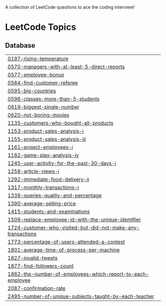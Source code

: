 A collection of LeetCode questions to ace the coding interview!
<!---LeetCode Topics Start-->
# LeetCode Topics
## Database
|  |
| ------- |
| [0197-rising-temperature](https://github.com/Omarioooo/SQL-50-Study-Plan/tree/master/0197-rising-temperature) |
| [0570-managers-with-at-least-5-direct-reports](https://github.com/Omarioooo/SQL-50-Study-Plan/tree/master/0570-managers-with-at-least-5-direct-reports) |
| [0577-employee-bonus](https://github.com/Omarioooo/SQL-50-Study-Plan/tree/master/0577-employee-bonus) |
| [0584-find-customer-referee](https://github.com/Omarioooo/SQL-50-Study-Plan/tree/master/0584-find-customer-referee) |
| [0595-big-countries](https://github.com/Omarioooo/SQL-50-Study-Plan/tree/master/0595-big-countries) |
| [0596-classes-more-than-5-students](https://github.com/Omarioooo/SQL-50-Study-Plan/tree/master/0596-classes-more-than-5-students) |
| [0619-biggest-single-number](https://github.com/Omarioooo/SQL-50-Study-Plan/tree/master/0619-biggest-single-number) |
| [0620-not-boring-movies](https://github.com/Omarioooo/SQL-50-Study-Plan/tree/master/0620-not-boring-movies) |
| [1135-customers-who-bought-all-products](https://github.com/Omarioooo/SQL-50-Study-Plan/tree/master/1135-customers-who-bought-all-products) |
| [1153-product-sales-analysis-i](https://github.com/Omarioooo/SQL-50-Study-Plan/tree/master/1153-product-sales-analysis-i) |
| [1155-product-sales-analysis-iii](https://github.com/Omarioooo/SQL-50-Study-Plan/tree/master/1155-product-sales-analysis-iii) |
| [1161-project-employees-i](https://github.com/Omarioooo/SQL-50-Study-Plan/tree/master/1161-project-employees-i) |
| [1182-game-play-analysis-iv](https://github.com/Omarioooo/SQL-50-Study-Plan/tree/master/1182-game-play-analysis-iv) |
| [1245-user-activity-for-the-past-30-days-i](https://github.com/Omarioooo/SQL-50-Study-Plan/tree/master/1245-user-activity-for-the-past-30-days-i) |
| [1258-article-views-i](https://github.com/Omarioooo/SQL-50-Study-Plan/tree/master/1258-article-views-i) |
| [1292-immediate-food-delivery-ii](https://github.com/Omarioooo/SQL-50-Study-Plan/tree/master/1292-immediate-food-delivery-ii) |
| [1317-monthly-transactions-i](https://github.com/Omarioooo/SQL-50-Study-Plan/tree/master/1317-monthly-transactions-i) |
| [1338-queries-quality-and-percentage](https://github.com/Omarioooo/SQL-50-Study-Plan/tree/master/1338-queries-quality-and-percentage) |
| [1390-average-selling-price](https://github.com/Omarioooo/SQL-50-Study-Plan/tree/master/1390-average-selling-price) |
| [1415-students-and-examinations](https://github.com/Omarioooo/SQL-50-Study-Plan/tree/master/1415-students-and-examinations) |
| [1509-replace-employee-id-with-the-unique-identifier](https://github.com/Omarioooo/SQL-50-Study-Plan/tree/master/1509-replace-employee-id-with-the-unique-identifier) |
| [1724-customer-who-visited-but-did-not-make-any-transactions](https://github.com/Omarioooo/SQL-50-Study-Plan/tree/master/1724-customer-who-visited-but-did-not-make-any-transactions) |
| [1773-percentage-of-users-attended-a-contest](https://github.com/Omarioooo/SQL-50-Study-Plan/tree/master/1773-percentage-of-users-attended-a-contest) |
| [1801-average-time-of-process-per-machine](https://github.com/Omarioooo/SQL-50-Study-Plan/tree/master/1801-average-time-of-process-per-machine) |
| [1827-invalid-tweets](https://github.com/Omarioooo/SQL-50-Study-Plan/tree/master/1827-invalid-tweets) |
| [1877-find-followers-count](https://github.com/Omarioooo/SQL-50-Study-Plan/tree/master/1877-find-followers-count) |
| [1882-the-number-of-employees-which-report-to-each-employee](https://github.com/Omarioooo/SQL-50-Study-Plan/tree/master/1882-the-number-of-employees-which-report-to-each-employee) |
| [2087-confirmation-rate](https://github.com/Omarioooo/SQL-50-Study-Plan/tree/master/2087-confirmation-rate) |
| [2495-number-of-unique-subjects-taught-by-each-teacher](https://github.com/Omarioooo/SQL-50-Study-Plan/tree/master/2495-number-of-unique-subjects-taught-by-each-teacher) |
<!---LeetCode Topics End-->
